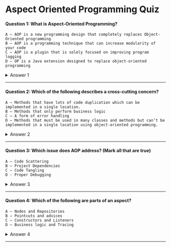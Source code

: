 # Aspect Oriented Programming Quiz

#### Question 1: What is Aspect-Oriented Programming?
                 

    A — AOP is a new programming design that completely replaces Object- Oriented programming
    B — AOP is a programming technique that can increase modularity of your code
    C — AOP is a plugin that is solely focused on improving program logging
    D — OP is a Java extension designed to replace object-oriented programming
    
<details><summary>Answer 1</summary>
<p>
    B — AOP is a programming technique that can increase modularity of your code 

</p>
</details>

---

#### Question 2: Which of the following describes a cross-cutting concern?
    A — Methods that have lots of code duplication which can be implemented in a single location.
    B — Methods that only perform business logic
    C — A form of error handling
    D — Methods that must be used in many classes and methods but can’t be implemented in a single location using object-oriented programming. 
<details><summary>Answer 2</summary>
<p>
    D — Methods that must be used in many classes and methods but can’t be implemented in a single location using object-oriented programming.   
  
</p>
</details>

---

#### Question 3: Which issue does AOP address? (Mark all that are true)
    A — Code Scattering
    B — Project Dependencies
    C — Code Tangling
    D - Proper Debugging
<details><summary>Answer 3</summary>
<p>
    A — Code Scattering and C — Code Tangling
</p>
</details>

---

#### Question 4: Which of the following are parts of an aspect?
    A — Nodes and Repositories
    B — Pointcuts and advices
    C — Constructors and Listeners
    D — Business logic and Tracing
<details><summary>Answer 4</summary>
<p>
    B — Pointcuts and advices
</p>
</details>

---
